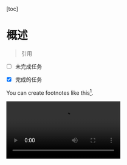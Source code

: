 [toc]



# 概述

> 引用

- [ ] 未完成任务

- [x] 完成的任务

[^footnote]: Here is the *text* of the **footnote**.

You can create footnotes like this[^footnote].

<video src="xxx.mp4" />



# 标题一
新的内容

